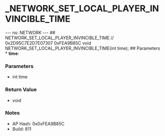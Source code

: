 # _NETWORK_SET_LOCAL_PLAYER_INVINCIBLE_TIME

--- ns: NETWORK --- ## NETWORK_SET_LOCAL_PLAYER_INVINCIBLE_TIME  // 0x2D95C7E2D7E07307 0xFEA9B85C void NETWORK_SET_LOCAL_PLAYER_INVINCIBLE_TIME(int time);   ## Parameters * **time**:

### Parameters
* int time

### Return Value
* void

### Notes
* AP Hash: 0x0xFEA9B85C
* Build: 811

